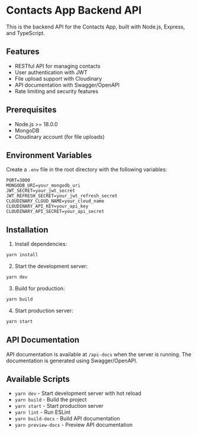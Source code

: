 # Contacts App Backend API

This is the backend API for the Contacts App, built with Node.js, Express, and TypeScript.

## Features

- RESTful API for managing contacts
- User authentication with JWT
- File upload support with Cloudinary
- API documentation with Swagger/OpenAPI
- Rate limiting and security features

## Prerequisites

- Node.js >= 18.0.0
- MongoDB
- Cloudinary account (for file uploads)

## Environment Variables

Create a `.env` file in the root directory with the following variables:

```env
PORT=3000
MONGODB_URI=your_mongodb_uri
JWT_SECRET=your_jwt_secret
JWT_REFRESH_SECRET=your_jwt_refresh_secret
CLOUDINARY_CLOUD_NAME=your_cloud_name
CLOUDINARY_API_KEY=your_api_key
CLOUDINARY_API_SECRET=your_api_secret
```

## Installation

1. Install dependencies:

```bash
yarn install
```

2. Start the development server:

```bash
yarn dev
```

3. Build for production:

```bash
yarn build
```

4. Start production server:

```bash
yarn start
```

## API Documentation

API documentation is available at `/api-docs` when the server is running. The documentation is generated using Swagger/OpenAPI.

## Available Scripts

- `yarn dev` - Start development server with hot reload
- `yarn build` - Build the project
- `yarn start` - Start production server
- `yarn lint` - Run ESLint
- `yarn build-docs` - Build API documentation
- `yarn preview-docs` - Preview API documentation
